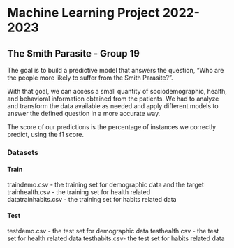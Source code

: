# Machine Learning Project 2022-2023
## The Smith Parasite - Group 19

The  goal is to build a predictive model that answers the question,  “Who  are  the  people  more  likely  to  suffer  from  the  Smith  Parasite?”.    

With  that goal,  we  can  access  a  small  quantity  of  sociodemographic,  health,  and  behavioral information obtained from the patients. 
We had to analyze and transform the data available as needed and apply different models to answer the defined question in a more accurate way. 

The score of our predictions is the percentage of instances we correctly predict, using the f1 score. 

### Datasets
#### Train
traindemo.csv - the training set for demographic data and the target  
trainhealth.csv - the training set for health related  
datatrainhabits.csv - the training set for habits related data 
#### Test
testdemo.csv - the test set for demographic data
testhealth.csv - the test set for health related data
testhabits.csv- the test set for habits related data 
